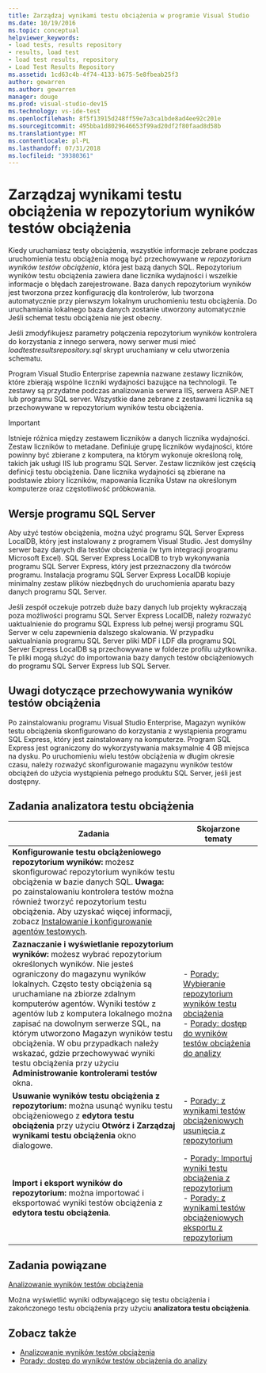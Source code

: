 ```yaml
---
title: Zarządzaj wynikami testu obciążenia w programie Visual Studio
ms.date: 10/19/2016
ms.topic: conceptual
helpviewer_keywords:
- load tests, results repository
- results, load test
- load test results, repository
- Load Test Results Repository
ms.assetid: 1cd63c4b-4f74-4133-b675-5e8fbeab25f3
author: gewarren
ms.author: gewarren
manager: douge
ms.prod: visual-studio-dev15
ms.technology: vs-ide-test
ms.openlocfilehash: 8f5f13915d248ff59e7a3ca1bde8ad4ee92c201e
ms.sourcegitcommit: 495bba1d8029646653f99ad20df2f80faad8d58b
ms.translationtype: MT
ms.contentlocale: pl-PL
ms.lasthandoff: 07/31/2018
ms.locfileid: "39380361"
---
```

# <a name="manage-load-test-results-in-the-load-test-results-repository"></a>Zarządzaj wynikami testu obciążenia w repozytorium wyników testów obciążenia

Kiedy uruchamiasz testy obciążenia, wszystkie informacje zebrane podczas uruchomienia testu obciążenia mogą być przechowywane w *repozytorium wyników testów obciążenia*, która jest bazą danych SQL. Repozytorium wyników testu obciążenia zawiera dane licznika wydajności i wszelkie informacje o błędach zarejestrowane. Baza danych repozytorium wyników jest tworzona przez konfigurację dla kontrolerów, lub tworzona automatycznie przy pierwszym lokalnym uruchomieniu testu obciążenia. Do uruchamiania lokalnego baza danych zostanie utworzony automatycznie Jeśli schemat testu obciążenia nie jest obecny.

 Jeśli zmodyfikujesz parametry połączenia repozytorium wyników kontrolera do korzystania z innego serwera, nowy serwer musi mieć *loadtestresultsrepository.sql* skrypt uruchamiany w celu utworzenia schematu.

 Program Visual Studio Enterprise zapewnia nazwane zestawy liczników, które zbierają wspólne liczniki wydajności bazujące na technologii. Te zestawy są przydatne podczas analizowania serwera IIS, serwera ASP.NET lub programu SQL server. Wszystkie dane zebrane z zestawami licznika są przechowywane w repozytorium wyników testu obciążenia.

> [!IMPORTANT]
> Istnieje różnica między zestawem liczników a danych licznika wydajności. Zestaw liczników to metadane. Definiuje grupę liczników wydajności, które powinny być zbierane z komputera, na którym wykonuje określoną rolę, takich jak usługi IIS lub programu SQL Server. Zestaw liczników jest częścią definicji testu obciążenia. Dane licznika wydajności są zbierane na podstawie zbiory liczników, mapowania licznika Ustaw na określonym komputerze oraz częstotliwość próbkowania.

## <a name="sql-server-versions"></a>Wersje programu SQL Server

 Aby użyć testów obciążenia, można użyć programu SQL Server Express LocalDB, który jest instalowany z programem Visual Studio. Jest domyślny serwer bazy danych dla testów obciążenia (w tym integracji programu Microsoft Excel). SQL Server Express LocalDB to tryb wykonywania programu SQL Server Express, który jest przeznaczony dla twórców programu. Instalacja programu SQL Server Express LocalDB kopiuje minimalny zestaw plików niezbędnych do uruchomienia aparatu bazy danych programu SQL Server.

 Jeśli zespół oczekuje potrzeb duże bazy danych lub projekty wykraczają poza możliwości programu SQL Server Express LocalDB, należy rozważyć uaktualnienie do programu SQL Express lub pełnej wersji programu SQL Server w celu zapewnienia dalszego skalowania. W przypadku uaktualniania programu SQL Server pliki MDF i LDF dla programu SQL Server Express LocalDB są przechowywane w folderze profilu użytkownika. Te pliki mogą służyć do importowania bazy danych testów obciążeniowych do programu SQL Server Express lub SQL Server.

## <a name="load-test-results-store-considerations"></a>Uwagi dotyczące przechowywania wyników testów obciążenia

 Po zainstalowaniu programu Visual Studio Enterprise, Magazyn wyników testu obciążenia skonfigurowano do korzystania z wystąpienia programu SQL Express, który jest zainstalowany na komputerze. Program SQL Express jest ograniczony do wykorzystywania maksymalnie 4 GB miejsca na dysku. Po uruchomieniu wielu testów obciążenia w długim okresie czasu, należy rozważyć skonfigurowanie magazynu wyników testów obciążeń do użycia wystąpienia pełnego produktu SQL Server, jeśli jest dostępny.

## <a name="load-test-analyzer-tasks"></a>Zadania analizatora testu obciążenia

|Zadania|Skojarzone tematy|
|-----------|-----------------------|
|**Konfigurowanie testu obciążeniowego repozytorium wyników:** możesz skonfigurować repozytorium wyników testu obciążenia w bazie danych SQL. **Uwaga:** po zainstalowaniu kontrolera testów można również tworzyć repozytorium testu obciążenia. Aby uzyskać więcej informacji, zobacz [Instalowanie i konfigurowanie agentów testowych](../test/lab-management/install-configure-test-agents.md).||
|**Zaznaczanie i wyświetlanie repozytorium wyników:** możesz wybrać repozytorium określonych wyników. Nie jesteś ograniczony do magazynu wyników lokalnych. Często testy obciążenia są uruchamiane na zbiorze zdalnym komputerów agentów. Wyniki testów z agentów lub z komputera lokalnego można zapisać na dowolnym serwerze SQL, na którym utworzono Magazyn wyników testu obciążenia. W obu przypadkach należy wskazać, gdzie przechowywać wyniki testu obciążenia przy użyciu **Administrowanie kontrolerami testów** okna.|-   [Porady: Wybieranie repozytorium wyników testu obciążenia](../test/how-to-select-a-load-test-results-repository.md)<br />-   [Porady: dostęp do wyników testów obciążenia do analizy](../test/how-to-access-load-test-results-for-analysis.md)|
|**Usuwanie wyników testu obciążenia z repozytorium:** można usunąć wyniku testu obciążeniowego z **edytora testu obciążenia** przy użyciu **Otwórz i Zarządzaj wynikami testu obciążenia** okno dialogowe.|-   [Porady: z wynikami testów obciążeniowych usunięcia z repozytorium](../test/how-to-delete-load-test-results-from-a-repository.md)|
|**Import i eksport wyników do repozytorium:** można importować i eksportować wyniki testów obciążenia z **edytora testu obciążenia**.|-   [Porady: Importuj wyniki testu obciążenia z repozytorium](../test/how-to-import-load-test-results-into-a-repository.md)<br />-   [Porady: z wynikami testów obciążeniowych eksportu z repozytorium](../test/how-to-export-load-test-results-from-a-repository.md)|

## <a name="related-tasks"></a>Zadania powiązane

 [Analizowanie wyników testów obciążenia](../test/analyze-load-test-results-using-the-load-test-analyzer.md)

 Można wyświetlić wyniki odbywającego się testu obciążenia i zakończonego testu obciążenia przy użyciu **analizatora testu obciążenia**.

## <a name="see-also"></a>Zobacz także

- [Analizowanie wyników testów obciążenia](../test/analyze-load-test-results-using-the-load-test-analyzer.md)
- [Porady: dostęp do wyników testów obciążenia do analizy](../test/how-to-access-load-test-results-for-analysis.md)